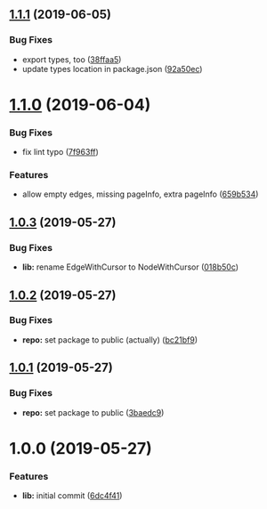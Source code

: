 ## [1.1.1](https://github.com/good-idea/unwind-edges/compare/v1.1.0...v1.1.1) (2019-06-05)


### Bug Fixes

* export types, too ([38ffaa5](https://github.com/good-idea/unwind-edges/commit/38ffaa5))
* update types location in package.json ([92a50ec](https://github.com/good-idea/unwind-edges/commit/92a50ec))

# [1.1.0](https://github.com/good-idea/unwind-edges/compare/v1.0.3...v1.1.0) (2019-06-04)


### Bug Fixes

* fix lint typo ([7f963ff](https://github.com/good-idea/unwind-edges/commit/7f963ff))


### Features

* allow empty edges, missing pageInfo, extra pageInfo ([659b534](https://github.com/good-idea/unwind-edges/commit/659b534))

## [1.0.3](https://github.com/good-idea/unwind-edges/compare/v1.0.2...v1.0.3) (2019-05-27)


### Bug Fixes

* **lib:** rename EdgeWithCursor to NodeWithCursor ([018b50c](https://github.com/good-idea/unwind-edges/commit/018b50c))

## [1.0.2](https://github.com/good-idea/unwind-edges/compare/v1.0.1...v1.0.2) (2019-05-27)


### Bug Fixes

* **repo:** set package to public (actually) ([bc21bf9](https://github.com/good-idea/unwind-edges/commit/bc21bf9))

## [1.0.1](https://github.com/good-idea/unwind-edges/compare/v1.0.0...v1.0.1) (2019-05-27)


### Bug Fixes

* **repo:** set package to public ([3baedc9](https://github.com/good-idea/unwind-edges/commit/3baedc9))

# 1.0.0 (2019-05-27)


### Features

* **lib:** initial commit ([6dc4f41](https://github.com/good-idea/unwind-edges/commit/6dc4f41))
